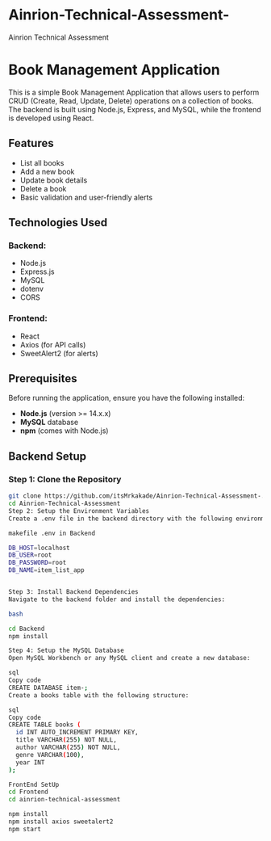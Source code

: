 # Ainrion-Technical-Assessment-
Ainrion Technical Assessment 
# Book Management Application

This is a simple Book Management Application that allows users to perform CRUD (Create, Read, Update, Delete) operations on a collection of books. The backend is built using Node.js, Express, and MySQL, while the frontend is developed using React.

## Features
- List all books
- Add a new book
- Update book details
- Delete a book
- Basic validation and user-friendly alerts

## Technologies Used

### Backend:
- Node.js
- Express.js
- MySQL
- dotenv
- CORS

### Frontend:
- React
- Axios (for API calls)
- SweetAlert2 (for alerts)

## Prerequisites

Before running the application, ensure you have the following installed:
- **Node.js** (version >= 14.x.x)
- **MySQL** database
- **npm** (comes with Node.js)
  
## Backend Setup

### Step 1: Clone the Repository

```bash
git clone https://github.com/itsMrkakade/Ainrion-Technical-Assessment-.git
cd Ainrion-Technical-Assessment
Step 2: Setup the Environment Variables
Create a .env file in the backend directory with the following environment variables:

makefile .env in Backend

DB_HOST=localhost
DB_USER=root
DB_PASSWORD=root
DB_NAME=item_list_app


Step 3: Install Backend Dependencies
Navigate to the backend folder and install the dependencies:

bash

cd Backend
npm install

Step 4: Setup the MySQL Database
Open MySQL Workbench or any MySQL client and create a new database:

sql
Copy code
CREATE DATABASE item-;
Create a books table with the following structure:

sql
Copy code
CREATE TABLE books (
  id INT AUTO_INCREMENT PRIMARY KEY,
  title VARCHAR(255) NOT NULL,
  author VARCHAR(255) NOT NULL,
  genre VARCHAR(100),
  year INT
);

FrontEnd SetUp
cd Frontend
cd ainrion-technical-assessment

npm install
npm install axios sweetalert2
npm start



